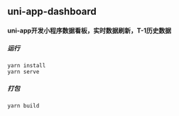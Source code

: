 ## uni-app-dashboard

#### uni-app开发小程序数据看板，实时数据刷新，T-1历史数据

##### 运行
```
yarn install
yarn serve
```

##### 打包
```
yarn build
```
